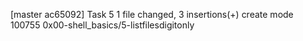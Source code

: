 [master ac65092] Task 5
 1 file changed, 3 insertions(+)
 create mode 100755 0x00-shell_basics/5-listfilesdigitonly
